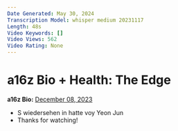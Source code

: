 ```yaml
---
Date Generated: May 30, 2024
Transcription Model: whisper medium 20231117
Length: 48s
Video Keywords: []
Video Views: 562
Video Rating: None
---
```


# a16z Bio + Health: The Edge
**a16z Bio:** [December 08, 2023](https://www.youtube.com/watch?v=cp_gzcX3BEg)
*  S wiedersehen in hatte voy Yeon Jun
*  Thanks for watching!
